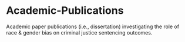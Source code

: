 # Academic-Publications
Academic paper publications (i.e., dissertation) investigating the role of race &amp; gender bias on criminal justice sentencing outcomes.
